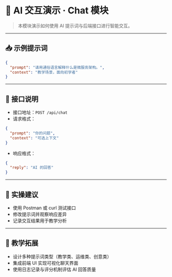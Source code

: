 # 🤖 AI 交互演示 · Chat 模块

> 本模块演示如何使用 AI 提示词与后端接口进行智能交互。

---

## 📥 示例提示词

```json
{
  "prompt": "请用通俗语言解释什么是微服务架构。",
  "context": "教学场景，面向初学者"
}
```

---

## 🔌 接口说明

- 接口地址：`POST /api/chat`
- 请求格式：

```json
{
  "prompt": "你的问题",
  "context": "可选上下文"
}
```

- 响应格式：

```json
{
  "reply": "AI 的回答"
}
```

---

## 🧪 实操建议

- 使用 Postman 或 curl 测试接口
- 修改提示词并观察响应差异
- 记录交互结果用于教学分析

---

## 📘 教学拓展

- 设计多种提示词类型（教学类、运维类、创意类）
- 集成前端 UI 实现可视化聊天界面
- 使用日志记录与评分机制评估 AI 回答质量
